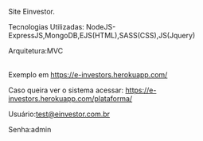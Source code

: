 Site Einvestor.

Tecnologias Utilizadas: NodeJS- ExpressJS,MongoDB,EJS(HTML),SASS(CSS),JS(Jquery) 

Arquitetura:MVC <br><br>

Exemplo em <a target="_blank" href="https://e-investors.herokuapp.com/">https://e-investors.herokuapp.com/</a>


Caso queira ver o sistema acessar:
https://e-investors.herokuapp.com/plataforma/

Usuário:test@einvestor.com.br

Senha:admin

